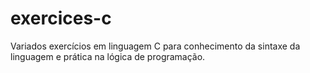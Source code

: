 # exercices-c
Variados exercícios em linguagem C para conhecimento da sintaxe da linguagem e prática na lógica de programação.
